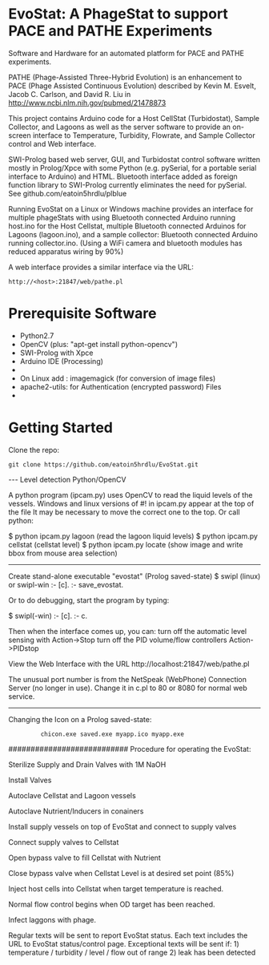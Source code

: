 EvoStat:  A PhageStat to support PACE and PATHE Experiments
====
Software and Hardware for an automated platform for PACE and PATHE experiments.

PATHE (Phage-Assisted Three-Hybrid Evolution) is an enhancement to PACE (Phage Assisted Continuous Evolution) described by Kevin M. Esvelt, Jacob C. Carlson, and David R. Liu in http://www.ncbi.nlm.nih.gov/pubmed/21478873

This project contains Arduino code for a Host CellStat (Turbidostat), Sample Collector, and Lagoons
as well as the server software to provide an on-screen interface to Temperature, Turbidity, Flowrate,
and Sample Collector control and Web interface.

SWI-Prolog based web server, GUI, and Turbidostat control software written mostly in Prolog/Xpce with some Python (e.g. pySerial, for a 
portable serial interface to Arduino) and HTML. Bluetooth interface added as foreign function library to SWI-Prolog currently eliminates the need for pySerial. See github.com/eatoin5hrdlu/plblue 

Running EvoStat on a Linux or Windows machine provides an interface for multiple phageStats with using Bluetooth connected Arduino running host.ino for the Host Cellstat, multiple Bluetooth connected Arduinos for Lagoons (lagoon.ino), and a sample collector: Bluetooth connected Arduino running collector.ino. (Using a WiFi camera and bluetooth modules has reduced apparatus wiring by 90%)

A web interface provides a similar interface via the URL:  

    http://<host>:21847/web/pathe.pl


Prerequisite Software
====
- Python2.7
- OpenCV (plus: "apt-get install python-opencv")
- SWI-Prolog with Xpce
- Arduino IDE (Processing)
-
- On Linux add : imagemagick (for conversion of image files)
- apache2-utils: for Authentication (encrypted password) Files
- 

Getting Started
====
Clone the repo:

    git clone https://github.com/eatoin5hrdlu/EvoStat.git

--- Level detection Python/OpenCV

A python program (ipcam.py) uses OpenCV to read the liquid levels of the vessels.
Windows and linux versions of #! in ipcam.py appear at the top of the file
It may be necessary to move the correct one to the top. Or call python:

$ python ipcam.py lagoon (read the lagoon liquid levels)
$ python ipcam.py cellstat (cellstat level)
$ python ipcam.py locate  (show image and write bbox from mouse area selection)

------------------
Create stand-alone executable "evostat" (Prolog saved-state)
$ swipl (linux) or swipl-win
:- [c].
:- save_evostat.

Or to do debugging, start the program by typing:

$ swipl(-win)
:- [c].
:- c.

Then when the interface comes up, you can:
turn off the automatic level sensing with Action->Stop
turn off the PID volume/flow controllers  Action->PIDstop

View the Web Interface with the URL  http://localhost:21847/web/pathe.pl

The unusual port number is from the NetSpeak (WebPhone) Connection Server (no longer in use).
Change it in c.pl to 80 or 8080 for normal web service.

--------------
Changing the Icon on a Prolog saved-state:

             chicon.exe saved.exe myapp.ico myapp.exe


###########################
Procedure for operating the EvoStat:

Sterilize Supply and Drain Valves with 1M NaOH

Install Valves

Autoclave Cellstat and Lagoon vessels

Autoclave Nutrient/Inducers in conainers

Install supply vessels on top of EvoStat and connect to supply valves

Connect supply valves to Cellstat

Open bypass valve to fill Cellstat with Nutrient

Close bypass valve when Cellstat Level is at desired set point (85%)

Inject host cells into Cellstat when target temperature is reached.

Normal flow control begins when OD target has been reached.

Infect laggons with phage.

Regular texts will be sent to report EvoStat status.
	Each text includes the URL to EvoStat status/control page.
Exceptional texts will be sent if:
	1) temperature / turbidity / level / flow out of range
	2) leak has been detected


